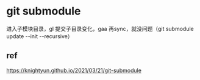 # git submodule

进入子模块目录，gl
提交子目录变化，gaa
再sync，就没问题（git submodule update --init --recursive）

## ref

<https://knightyun.github.io/2021/03/21/git-submodule>
